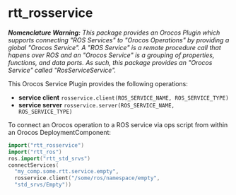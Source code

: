 
rtt\_rosservice
===============

***Nomenclature Warning:*** *This package provides an Orocos Plugin which
supports connecting "ROS Services" to "Orocos Operations" by providing
a global "Orocos Service". A "ROS Service" is a remote procedure call
that hapens over ROS and an "Orocos Service" is a grouping of properties,
functions, and data ports. As such, this package provides an "Orocos
Service" called "RosServiceService".* 

This Orocos Service Plugin provides the following operations:
* **service client** `rosservice.client(ROS_SERVICE_NAME, ROS_SERVICE_TYPE)`
* **service server** `rosservice.server(ROS_SERVICE_NAME, ROS_SERVICE_TYPE)`

To connect an Orocos operation to a ROS service via ops script from within an
Orocos DeploymentComponent: 

```cpp
import("rtt_rosservice")
import("rtt_ros")
ros.import("rtt_std_srvs")
connectServices(
  "my_comp.some.rtt.service.empty",
  rosservice.client("/some/ros/namespace/empty",
  "std_srvs/Empty"))
```




